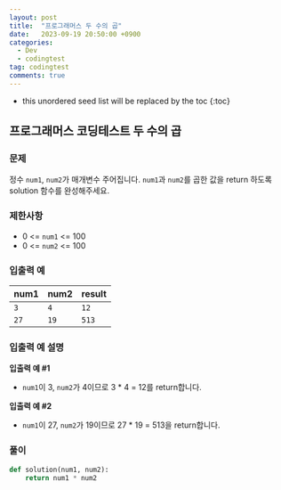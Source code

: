 ```yaml
---
layout: post
title:  "프로그래머스 두 수의 곱"
date:   2023-09-19 20:50:00 +0900
categories:
  - Dev
  - codingtest
tag: codingtest
comments: true
---
```


* this unordered seed list will be replaced by the toc
{:toc}

## 프로그래머스 코딩테스트 두 수의 곱

### 문제

정수 `num1`, `num2`가 매개변수 주어집니다. `num1`과 `num2`를 곱한 값을 return 하도록 solution 함수를 완성해주세요.

### 제한사항

- 0 <= `num1` <= 100
- 0 <= `num2` <= 100

### 입출력 예

| num1 | num2 |	result |
| --- | --- | --- |
| `3` | `4` |	`12` |
| `27` | `19` |	`513` |

### 입출력 예 설명

**입출력 예 #1**
- `num1`이 3, `num2`가 4이므로 3 * 4 = 12를 return합니다.

**입출력 예 #2**
- `num1`이 27, `num2`가 19이므로 27 * 19 = 513을 return합니다.

### 풀이

```py
def solution(num1, num2):
    return num1 * num2
```
